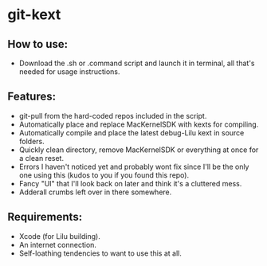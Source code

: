 # git-kext
## How to use:
* Download the .sh or .command script and launch it in terminal, all that's needed for usage instructions.

## Features:
* git-pull from the hard-coded repos included in the script.
* Automatically place and replace MacKernelSDK with kexts for compiling.
* Automatically compile and place the latest debug-Lilu kext in source folders.
* Quickly clean directory, remove MacKernelSDK or everything at once for a clean reset.
* Errors I haven't noticed yet and probably wont fix since I'll be the only one using this (kudos to you if you found this repo).
* Fancy "UI" that I'll look back on later and think it's a cluttered mess.
* Adderall crumbs left over in there somewhere.

## Requirements:
* Xcode (for Lilu building).
* An internet connection.
* Self-loathing tendencies to want to use this at all.
